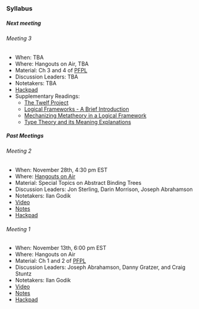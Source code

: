 ### Syllabus

##### Next meeting

###### Meeting 3

- When: TBA
- Where: Hangouts on Air, TBA
- Material: Ch 3 and 4 of [PFPL](http://www.cs.cmu.edu/~rwh/plbook/2nded.pdf)
- Discussion Leaders: TBA
- Notetakers: TBA
- [Hackpad](https://ttsg.hackpad.com/Type-Theory-Study-Group-Meeting-3-Smo7poCD2ql)
- Supplementary Readings:
  - [The Twelf Project](http://twelf.org/wiki/Main_Page) 
  - [Logical Frameworks - A Brief Introduction](www.cs.cmu.edu/~fp/papers/mdorf01.pdf)
  - [Mechanizing Metatheory in a Logical Framework](https://www.cs.cmu.edu/~rwh/papers/mech/jfp07.pdf)
  - [Type Theory and its Meaning Explanations](https://github.com/jonsterling/type-theory-and-its-meaning-explanations)

##### Past Meetings

###### Meeting 2

- When: November 28th, 4:30 pm EST
- Where: [Hangouts on Air](https://plus.google.com/events/coaei8qku1ligmelabgukagvbpg)
- Material: Special Topics on Abstract Binding Trees
- Discussion Leaders: Jon Sterling, Darin Morrison, Joseph Abrahamson
- Notetakers: Ilan Godik
- [Video](https://youtu.be/jIre_aCCgWM)
- [Notes](https://github.com/type-theory/type-theory-study-group-2015/blob/master/meeting-2-notes.pdf)
- [Hackpad](https://ttsg.hackpad.com/Special-Topics-on-ABTs-with-Jon-Sterling-kH1ERkAFhv2)

###### Meeting 1

- When: November 13th, 6:00 pm EST
- Where: Hangouts on Air
- Material: Ch 1 and 2 of [PFPL](http://www.cs.cmu.edu/~rwh/plbook/2nded.pdf)
- Discussion Leaders: Joseph Abrahamson, Danny Gratzer, and Craig Stuntz
- Notetakers: Ilan Godik
- [Video](https://www.youtube.com/watch?v=5JuOjqCZZTU)
- [Notes](https://github.com/type-theory/type-theory-study-group-2015/blob/master/meeting-1-notes.pdf)
- [Hackpad](https://ttsg.hackpad.com/Type-Theory-Study-Group-Meeting-1-oBuYSKYx4CV)
